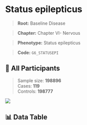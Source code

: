 # Status epilepticus

> **Root:** Baseline Disease  

> **Chapter:** Chapter VI- Nervous  

> **Phenotype:** Status epilepticus  

> **Code:** `G6_STATUSEPI`

## 🧪 All Participants  
> Sample size: **198896**  
> Cases: **119**  
> Controls: **198777**
<img src="/Sensitive/Figures/ALL/Incidence/G6_STATUSEPI.png"/>

## 📊 Data Table
<CsvTableMRF src="/Sensitive/Data/ALL/Incidence/COX_G6_STATUSEPI.csv"/>

